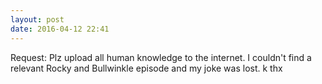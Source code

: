 ```yaml
---
layout: post
date: 2016-04-12 22:41
---
```

Request: Plz upload all human knowledge to the internet. I couldn't find a relevant Rocky and Bullwinkle episode and my joke was lost. k thx
